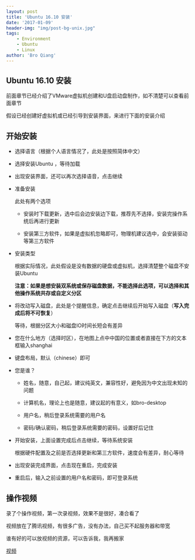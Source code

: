 ```yaml
---
layout: post
title: 'Ubuntu 16.10 安装'
date: '2017-01-09'
header-img: "img/post-bg-unix.jpg"
tags:
    - Environment
    - Ubuntu
    - Linux
author: 'Bro Qiang'
---
```


## Ubuntu 16.10 安装

前面章节已经介绍了VMware虚拟机创建和U盘启动盘制作，如不清楚可以查看前面章节

假设已经创建好虚拟机或已经引导到安装界面，来进行下面的安装介绍

## 开始安装

- 选择语言（根据个人语言情况了，此处是按照简体中文）

- 选择安装Ubuntu ，等待加载

- 出现安装界面，还可以再次选择语音，点击继续

- 准备安装

    此处有两个选项
    - 安装时下载更新，选中后会边安装边下载，推荐先不选择，安装完操作系统后再进行更新

    - 安装第三方软件，如果是虚拟机忽略即可，物理机建议选中，会安装驱动等第三方软件

- 安装类型

    根据实际情况，此处假设是没有数据的硬盘或虚拟机，选择清楚整个磁盘不安装Ubuntu

    **注意：如果是想安装双系统或保存磁盘数据，不能选择此选项，可以选择和其他操作系统共存或自定义分区**

- 将改动写入磁盘，此处是个提醒信息，确定点击继续后开始写入磁盘（**写入完成后将不可恢复**）

    等待，根据分区大小和磁盘IO时间长短会有差异

- 您在什么地方（选择时区），在地图上点中中国的位置或者直接在下方的文本框输入shanghai

- 键盘布局，默认（chinese）即可

- 您是谁？
    - 姓名，随意，自己起，建议纯英文，兼容性好，避免因为中文出现未知的问题

    - 计算机名，理论上也是随意，建议起的有意义，如bro-desktop

    - 用户名，稍后登录系统需要的用户名

    - 密码/确认密码，稍后登录系统需要的密码，设置好后记住

- 开始安装，上面设置完成后点击继续，等待系统安装

    根据硬件配置及之前是否选择更新和第三方软件，速度会有差异，耐心等待

- 出现安装完成界面，点击现在重启，完成安装

- 重启后，输入之前设置的用户名和密码，即可登录系统

## 操作视频

录了个操作视频，第一次录视频，效果不是很好，凑合看了

视频放在了腾讯视频，有很多广告，没有办法，自己买不起服务器和带宽

谁有好的可以放视频的资源，可以告诉我，我再搬家

[视频](https://v.qq.com/x/page/v0500d2sovc.html)


